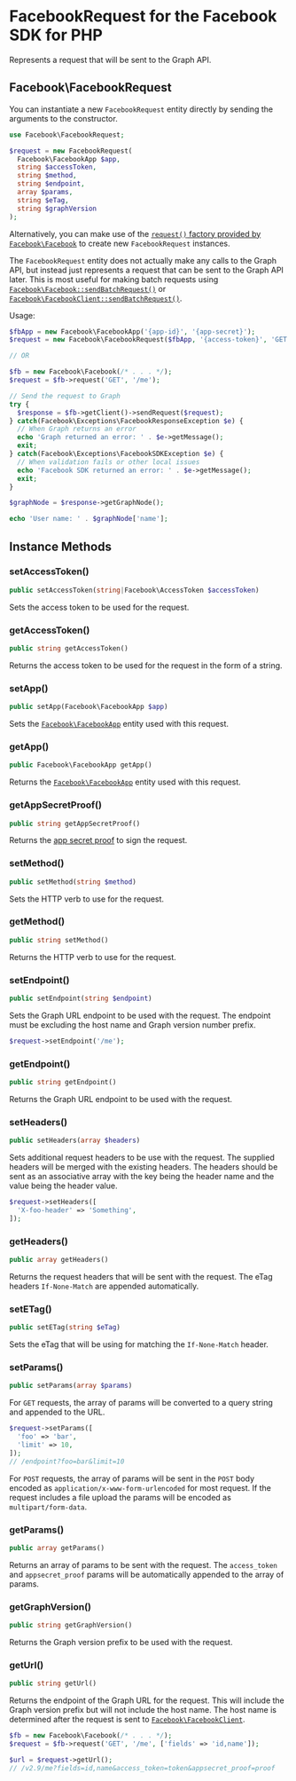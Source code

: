 # FacebookRequest for the Facebook SDK for PHP

Represents a request that will be sent to the Graph API.

## Facebook\FacebookRequest

You can instantiate a new `FacebookRequest` entity directly by sending the arguments to the constructor.

```php
use Facebook\FacebookRequest;

$request = new FacebookRequest(  
  Facebook\FacebookApp $app,
  string $accessToken,
  string $method,
  string $endpoint,
  array $params,
  string $eTag,
  string $graphVersion
);
```

Alternatively, you can make use of the [`request()` factory provided by `Facebook\Facebook`](Facebook.md#request) to create new `FacebookRequest` instances.

The `FacebookRequest` entity does not actually make any calls to the Graph API, but instead just represents a request that can be sent to the Graph API later. This is most useful for making batch requests using [`Facebook\Facebook::sendBatchRequest()`](Facebook.md#sendbatchrequest) or [`Facebook\FacebookClient::sendBatchRequest()`](FacebookClient.md#sendbatchrequest).

Usage:

```php
$fbApp = new Facebook\FacebookApp('{app-id}', '{app-secret}');
$request = new Facebook\FacebookRequest($fbApp, '{access-token}', 'GET', '/me');

// OR

$fb = new Facebook\Facebook(/* . . . */);
$request = $fb->request('GET', '/me');

// Send the request to Graph
try {
  $response = $fb->getClient()->sendRequest($request);
} catch(Facebook\Exceptions\FacebookResponseException $e) {
  // When Graph returns an error
  echo 'Graph returned an error: ' . $e->getMessage();
  exit;
} catch(Facebook\Exceptions\FacebookSDKException $e) {
  // When validation fails or other local issues
  echo 'Facebook SDK returned an error: ' . $e->getMessage();
  exit;
}

$graphNode = $response->getGraphNode();

echo 'User name: ' . $graphNode['name'];
```

## Instance Methods

### setAccessToken()
```php
public setAccessToken(string|Facebook\AccessToken $accessToken)
```
Sets the access token to be used for the request.

### getAccessToken()
```php
public string getAccessToken()
```
Returns the access token to be used for the request in the form of a string.

### setApp()
```php
public setApp(Facebook\FacebookApp $app)
```
Sets the [`Facebook\FacebookApp`](FacebookApp.md) entity used with this request.

### getApp()
```php
public Facebook\FacebookApp getApp()
```
Returns the [`Facebook\FacebookApp`](FacebookApp.md) entity used with this request.

### getAppSecretProof()
```php
public string getAppSecretProof()
```
Returns the [app secret proof](https://developers.facebook.com/docs/graph-api/securing-requests/#appsecret_proof) to sign the request.

### setMethod()
```php
public setMethod(string $method)
```
Sets the HTTP verb to use for the request.

### getMethod()
```php
public string setMethod()
```
Returns the HTTP verb to use for the request.

### setEndpoint()
```php
public setEndpoint(string $endpoint)
```
Sets the Graph URL endpoint to be used with the request. The endpoint must be excluding the host name and Graph version number prefix.

```php
$request->setEndpoint('/me');
```

### getEndpoint()
```php
public string getEndpoint()
```
Returns the Graph URL endpoint to be used with the request.

### setHeaders()
```php
public setHeaders(array $headers)
```
Sets additional request headers to be use with the request. The supplied headers will be merged with the existing headers. The headers should be sent as an associative array with the key being the header name and the value being the header value.

```php
$request->setHeaders([
  'X-foo-header' => 'Something',
]);
```

### getHeaders()
```php
public array getHeaders()
```
Returns the request headers that will be sent with the request. The eTag headers `If-None-Match` are appended automatically.

### setETag()
```php
public setETag(string $eTag)
```
Sets the eTag that will be using for matching the `If-None-Match` header.

### setParams()
```php
public setParams(array $params)
```
For `GET` requests, the array of params will be converted to a query string and appended to the URL.

```php
$request->setParams([
  'foo' => 'bar',
  'limit' => 10,
]);
// /endpoint?foo=bar&limit=10
```

For `POST` requests, the array of params will be sent in the `POST` body encoded as `application/x-www-form-urlencoded` for most request. If the request includes a file upload the params will be encoded as `multipart/form-data`.

### getParams()
```php
public array getParams()
```
Returns an array of params to be sent with the request. The `access_token` and `appsecret_proof` params will be automatically appended to the array of params.

### getGraphVersion()
```php
public string getGraphVersion()
```
Returns the Graph version prefix to be used with the request.

### getUrl()
```php
public string getUrl()
```
Returns the endpoint of the Graph URL for the request. This will include the Graph version prefix but will not include the host name. The host name is determined after the request is sent to [`Facebook\FacebookClient`](FacebookClient.md).

```php
$fb = new Facebook\Facebook(/* . . . */);
$request = $fb->request('GET', '/me', ['fields' => 'id,name']);

$url = $request->getUrl();
// /v2.9/me?fields=id,name&access_token=token&appsecret_proof=proof
```
